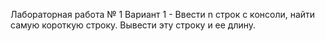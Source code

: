 Лабораторная работа № 1 
Вариант 1 - Ввести n строк с консоли, найти самую короткую строку. Вывести эту строку и ее длину.
